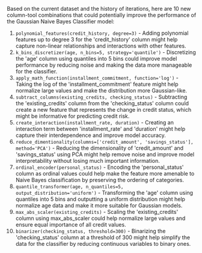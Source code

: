  Based on the current dataset and the history of iterations, here are 10 new column-tool combinations that could potentially improve the performance of the Gaussian Naive Bayes Classifier model:

1. `polynomial_features(credit_history, degree=3)` - Adding polynomial features up to degree 3 for the 'credit\_history' column might help capture non-linear relationships and interactions with other features.
2. `k_bins_discretizer(age, n_bins=5, strategy='quantile')` - Discretizing the 'age' column using quantiles into 5 bins could improve model performance by reducing noise and making the data more manageable for the classifier.
3. `apply_math_function(installment_commitment, function='log')` - Taking the log of the 'installment\_commitment' feature might help normalize large values and make the distribution more Gaussian-like.
4. `subtract_columns(existing_credits, checking_status)` - Subtracting the 'existing\_credits' column from the 'checking\_status' column could create a new feature that represents the change in credit status, which might be informative for predicting credit risk.
5. `create_interaction(installment_rate, duration)` - Creating an interaction term between 'installment\_rate' and 'duration' might help capture their interdependence and improve model accuracy.
6. `reduce_dimentionality(columns=['credit_amount', 'savings_status'], method='PCA')` - Reducing the dimensionality of 'credit\_amount' and 'savings\_status' using PCA might help remove noise and improve model interpretability without losing much important information.
7. `ordinal_encoder(personal_status)` - Encoding the 'personal\_status' column as ordinal values could help make the feature more amenable to Naive Bayes classification by preserving the ordering of categories.
8. `quantile_transformer(age, n_quantiles=5, output_distribution='uniform')` - Transforming the 'age' column using quantiles into 5 bins and outputting a uniform distribution might help normalize age data and make it more suitable for Gaussian models.
9. `max_abs_scaler(existing_credits)` - Scaling the 'existing\_credits' column using max\_abs\_scaler could help normalize large values and ensure equal importance of all credit values.
10. `binarizer(checking_status, threshold=300)` - Binarizing the 'checking\_status' column at a threshold of 300 might help simplify the data for the classifier by reducing continuous variables to binary ones.